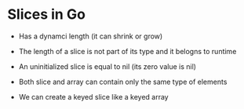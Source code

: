 # Slices in Go

- Has a dynamci length (it can shrink or grow)
- The length of a slice is not part of its type and it belogns to runtime
- An uninitialized slice is equal to nil (its zero value is nil)

- Both slice and array can contain only the same type of elements
- We can create a keyed slice like a keyed array